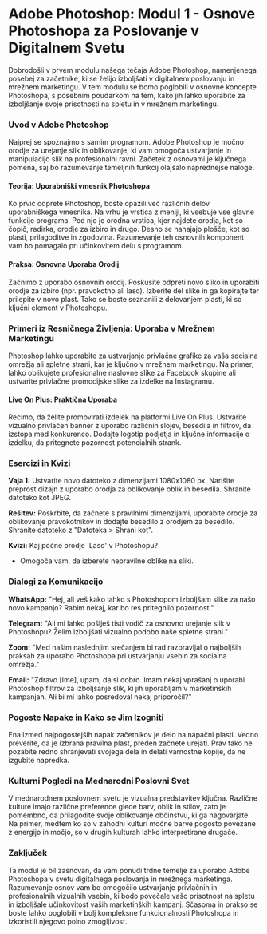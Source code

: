 # **Adobe Photoshop: Modul 1 - Osnove Photoshopa za Poslovanje v Digitalnem Svetu**

Dobrodošli v prvem modulu našega tečaja Adobe Photoshop, namenjenega posebej za začetnike, ki se želijo izboljšati v digitalnem poslovanju in mrežnem marketingu. V tem modulu se bomo poglobili v osnovne koncepte Photoshopa, s posebnim poudarkom na tem, kako jih lahko uporabite za izboljšanje svoje prisotnosti na spletu in v mrežnem marketingu.

### Uvod v Adobe Photoshop

Najprej se spoznajmo s samim programom. Adobe Photoshop je močno orodje za urejanje slik in oblikovanje, ki vam omogoča ustvarjanje in manipulacijo slik na profesionalni ravni. Začetek z osnovami je ključnega pomena, saj bo razumevanje temeljnih funkcij olajšalo naprednejše naloge.

#### Teorija: Uporabniški vmesnik Photoshopa

Ko prvič odprete Photoshop, boste opazili več različnih delov uporabniškega vmesnika. Na vrhu je vrstica z meniji, ki vsebuje vse glavne funkcije programa. Pod njo je orodna vrstica, kjer najdete orodja, kot so čopič, radirka, orodje za izbiro in drugo. Desno se nahajajo plošče, kot so plasti, prilagoditve in zgodovina. Razumevanje teh osnovnih komponent vam bo pomagalo pri učinkovitem delu s programom.

#### Praksa: Osnovna Uporaba Orodij

Začnimo z uporabo osnovnih orodij. Poskusite odpreti novo sliko in uporabiti orodje za izbiro (npr. pravokotno ali laso). Izberite del slike in ga kopirajte ter prilepite v novo plast. Tako se boste seznanili z delovanjem plasti, ki so ključni element v Photoshopu.

### Primeri iz Resničnega Življenja: Uporaba v Mrežnem Marketingu

Photoshop lahko uporabite za ustvarjanje privlačne grafike za vaša socialna omrežja ali spletne strani, kar je ključno v mrežnem marketingu. Na primer, lahko oblikujete profesionalne naslovne slike za Facebook skupine ali ustvarite privlačne promocijske slike za izdelke na Instagramu. 

#### Live On Plus: Praktična Uporaba

Recimo, da želite promovirati izdelek na platformi Live On Plus. Ustvarite vizualno privlačen banner z uporabo različnih slojev, besedila in filtrov, da izstopa med konkurenco. Dodajte logotip podjetja in ključne informacije o izdelku, da pritegnete pozornost potencialnih strank.

### Esercizi in Kvizi

**Vaja 1:** Ustvarite novo datoteko z dimenzijami 1080x1080 px. Narišite preprost dizajn z uporabo orodja za oblikovanje oblik in besedila. Shranite datoteko kot JPEG.

**Rešitev:** Poskrbite, da začnete s pravilnimi dimenzijami, uporabite orodje za oblikovanje pravokotnikov in dodajte besedilo z orodjem za besedilo. Shranite datoteko z "Datoteka > Shrani kot".

**Kvizi:** Kaj počne orodje 'Laso' v Photoshopu?

- Omogoča vam, da izberete nepravilne oblike na sliki.

### Dialogi za Komunikacijo

**WhatsApp:** "Hej, ali veš kako lahko s Photoshopom izboljšam slike za našo novo kampanjo? Rabim nekaj, kar bo res pritegnilo pozornost."

**Telegram:** "Ali mi lahko pošlješ tisti vodič za osnovno urejanje slik v Photoshopu? Želim izboljšati vizualno podobo naše spletne strani."

**Zoom:** "Med našim naslednjim srečanjem bi rad razpravljal o najboljših praksah za uporabo Photoshopa pri ustvarjanju vsebin za socialna omrežja."

**Email:** "Zdravo [Ime], upam, da si dobro. Imam nekaj vprašanj o uporabi Photoshop filtrov za izboljšanje slik, ki jih uporabljam v marketinških kampanjah. Ali bi mi lahko posredoval nekaj priporočil?"

### Pogoste Napake in Kako se Jim Izogniti

Ena izmed najpogostejših napak začetnikov je delo na napačni plasti. Vedno preverite, da je izbrana pravilna plast, preden začnete urejati. Prav tako ne pozabite redno shranjevati svojega dela in delati varnostne kopije, da ne izgubite napredka.

### Kulturni Pogledi na Mednarodni Poslovni Svet

V mednarodnem poslovnem svetu je vizualna predstavitev ključna. Različne kulture imajo različne preference glede barv, oblik in stilov, zato je pomembno, da prilagodite svoje oblikovanje občinstvu, ki ga nagovarjate. Na primer, medtem ko so v zahodni kulturi močne barve pogosto povezane z energijo in močjo, so v drugih kulturah lahko interpretirane drugače.

### Zaključek

Ta modul je bil zasnovan, da vam ponudi trdne temelje za uporabo Adobe Photoshopa v svetu digitalnega poslovanja in mrežnega marketinga. Razumevanje osnov vam bo omogočilo ustvarjanje privlačnih in profesionalnih vizualnih vsebin, ki bodo povečale vašo prisotnost na spletu in izboljšale učinkovitost vaših marketinških kampanj. Sčasoma in prakso se boste lahko poglobili v bolj kompleksne funkcionalnosti Photoshopa in izkoristili njegovo polno zmogljivost.